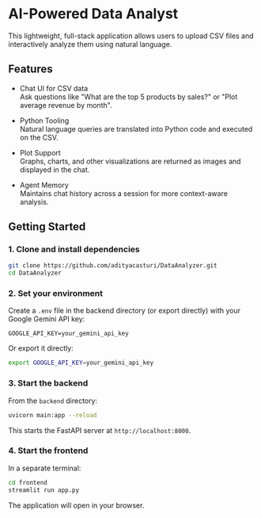 # AI-Powered Data Analyst

This lightweight, full-stack application allows users to upload CSV files and interactively analyze them using natural language. 
## Features

- Chat UI for CSV data  
  Ask questions like "What are the top 5 products by sales?" or "Plot average revenue by month".

- Python Tooling  
  Natural language queries are translated into Python code and executed on the CSV.

- Plot Support  
  Graphs, charts, and other visualizations are returned as images and displayed in the chat.

- Agent Memory  
  Maintains chat history across a session for more context-aware analysis.

## Getting Started

### 1. Clone and install dependencies

```bash
git clone https://github.com/adityacasturi/DataAnalyzer.git
cd DataAnalyzer
```

### 2. Set your environment

Create a `.env` file in the backend directory (or export directly) with your Google Gemini API key:

```env
GOOGLE_API_KEY=your_gemini_api_key
```

Or export it directly:

```bash
export GOOGLE_API_KEY=your_gemini_api_key
```

### 3. Start the backend

From the `backend` directory:

```bash
uvicorn main:app --reload
```

This starts the FastAPI server at `http://localhost:8000`.

### 4. Start the frontend

In a separate terminal:

```bash
cd frontend
streamlit run app.py
```

The application will open in your browser.